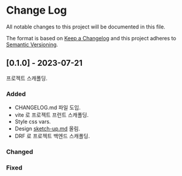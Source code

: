 # Change Log
All notable changes to this project will be documented in this file.
 
The format is based on [Keep a Changelog](http://keepachangelog.com/)
and this project adheres to [Semantic Versioning](http://semver.org/).
 
## [0.1.0] - 2023-07-21
프로젝트 스캐폴딩. 
 
### Added
- CHANGELOG.md 파일 도입.
- vite 로 프로젝트 프런트 스캐폴딩. 
- Style css vars. 
- Design [sketch-up.md](./sketch-up.md) 올림.
- DRF 로 프로젝트 백엔드 스캐폴딩. 

### Changed
 
### Fixed